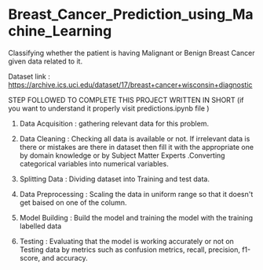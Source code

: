# Breast_Cancer_Prediction_using_Machine_Learning
Classifying whether the patient is having Malignant or Benign Breast Cancer given data related to it.

Dataset link : https://archive.ics.uci.edu/dataset/17/breast+cancer+wisconsin+diagnostic

STEP FOLLOWED TO COMPLETE THIS PROJECT WRITTEN IN SHORT (if you want to understand it properly visit predictions.ipynb file )

1. Data Acquisition : gathering relevant data for this problem.

2. Data Cleaning : Checking all data is available or not. If irrelevant data is there or mistakes are there in dataset then fill it with the appropriate one by domain knowledge or by Subject Matter Experts .Converting categorical variables into numerical variables.
   
3. Splitting Data : Dividing dataset into Training and test data.
   
4. Data Preprocessing : Scaling the data in uniform range so that it doesn't get baised on one of the column.
   
5. Model Building : Build the model and training the model with the training labelled data
   
6. Testing : Evaluating that the model is working accurately or not on Testing data by metrics such as confusion metrics, recall, precision, f1-score, and accuracy.
